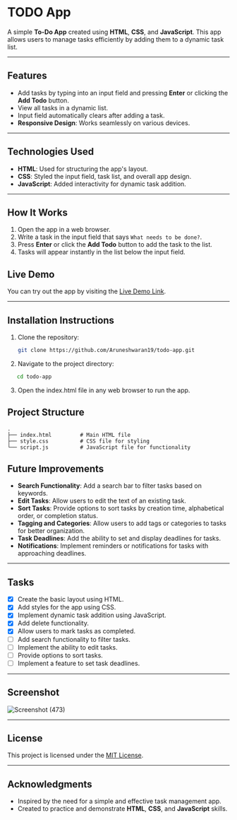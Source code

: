 # TODO App

A simple **To-Do App** created using **HTML**, **CSS**, and **JavaScript**. This app allows users to manage tasks efficiently by adding them to a dynamic task list. 

---

## Features
- Add tasks by typing into an input field and pressing **Enter** or clicking the **Add Todo** button.
- View all tasks in a dynamic list.
- Input field automatically clears after adding a task.
- **Responsive Design**: Works seamlessly on various devices.

---

## Technologies Used
- **HTML**: Used for structuring the app's layout.
- **CSS**: Styled the input field, task list, and overall app design.
- **JavaScript**: Added interactivity for dynamic task addition.

---

## How It Works
1. Open the app in a web browser.
2. Write a task in the input field that says `What needs to be done?`.
3. Press **Enter** or click the **Add Todo** button to add the task to the list.
4. Tasks will appear instantly in the list below the input field.

## Live Demo

You can try out the app by visiting the [Live Demo Link](https://todoapp-arun.netlify.app/).

---

## Installation Instructions
1. Clone the repository:
   ```bash
   git clone https://github.com/Aruneshwaran19/todo-app.git

2. Navigate to the project directory:
```bash
   cd todo-app
```

3. Open the index.html file in any web browser to run the app.

## Project Structure
```
.
├── index.html         # Main HTML file
├── style.css          # CSS file for styling
└── script.js          # JavaScript file for functionality
```


## Future Improvements
- **Search Functionality**: Add a search bar to filter tasks based on keywords.
- **Edit Tasks**: Allow users to edit the text of an existing task.
- **Sort Tasks**: Provide options to sort tasks by creation time, alphabetical order, or completion status.
- **Tagging and Categories**: Allow users to add tags or categories to tasks for better organization.
- **Task Deadlines**: Add the ability to set and display deadlines for tasks.
- **Notifications**: Implement reminders or notifications for tasks with approaching deadlines.

---

## Tasks
- [x] Create the basic layout using HTML.
- [x] Add styles for the app using CSS.
- [x] Implement dynamic task addition using JavaScript.
- [x] Add delete functionality.
- [x] Allow users to mark tasks as completed.
- [ ] Add search functionality to filter tasks.
- [ ] Implement the ability to edit tasks.
- [ ] Provide options to sort tasks.
- [ ] Implement a feature to set task deadlines.

---

## Screenshot
![Screenshot (473)](https://github.com/user-attachments/assets/aacf9bac-8459-4982-a5a9-d198c7426093)



---

## License
This project is licensed under the [MIT License](LICENSE).

---

## Acknowledgments
- Inspired by the need for a simple and effective task management app.
- Created to practice and demonstrate **HTML**, **CSS**, and **JavaScript** skills.

